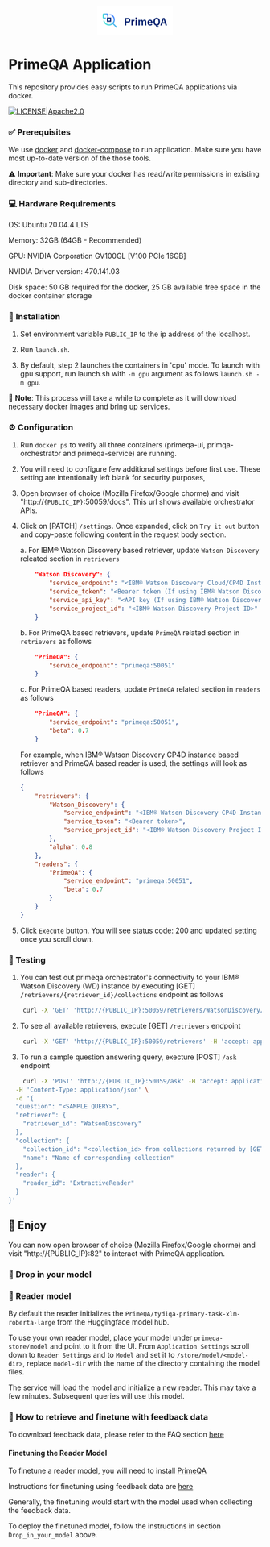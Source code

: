 <!---
Copyright 2022 PrimeQA Team

Licensed under the Apache License, Version 2.0 (the "License");
you may not use this file except in compliance with the License.
You may obtain a copy of the License at

    http://www.apache.org/licenses/LICENSE-2.0

Unless required by applicable law or agreed to in writing, software
distributed under the License is distributed on an "AS IS" BASIS,
WITHOUT WARRANTIES OR CONDITIONS OF ANY KIND, either express or implied.
See the License for the specific language governing permissions and
limitations under the License.
-->
<!-- START sphinx doc instructions - DO NOT MODIFY next code, please -->
<div align="center">
    <img src="static/PrimeQA.png" width="150"/>
</div>
<!-- END sphinx doc instructions - DO NOT MODIFY above code, please -->

# PrimeQA Application

This repository provides easy scripts to run PrimeQA applications via docker.
<br>

[![LICENSE|Apache2.0](https://img.shields.io/github/license/saltstack/salt?color=blue)](https://www.apache.org/licenses/LICENSE-2.0.txt)

<h3> ✅ Prerequisites </h3>

We use [docker](https://www.docker.com/) and [docker-compose](https://docs.docker.com/compose/) to run application. Make sure you have most up-to-date version of the those tools. 

⚠️ **Important**: Make sure your docker has read/write permissions in existing directory and sub-directories.


<h3> 💻 Hardware Requirements </h3>

OS: Ubuntu 20.04.4 LTS

Memory: 32GB (64GB - Recommended)

GPU: NVIDIA Corporation GV100GL [V100 PCIe 16GB]

NVIDIA Driver version: 470.141.03

Disk space: 50 GB required for the docker, 25 GB available free space in the docker container storage

<h3> 🧩 Installation </h3>

1. Set environment variable `PUBLIC_IP` to the ip address of the localhost.

2. Run `launch.sh`.  

3. By default, step 2 launches the containers in 'cpu' mode. To launch with gpu support, run launch.sh with `-m gpu` argument as follows `launch.sh -m gpu`. 

🚨 **Note**: This process will take a while to complete as it will download necessary docker images and bring up services.


<h3>⚙️ Configuration </h3>

1. Run `docker ps` to verify all three containers (primeqa-ui, primqa-orchestrator and primeqa-service) are running.

2. You will need to configure few additional settings before first use. These setting are intentionally left blank for security purposes, 

3. Open browser of choice (Mozilla Firefox/Google chorme) and visit "http://`{PUBLIC_IP}`:50059/docs". This url shows available orchestrator APIs.

4. Click on [PATCH] `/settings`. Once expanded, click on `Try it out` button and copy-paste following content in the request body section.
    
    a. For IBM® Watson Discovery based retriever, update `Watson Discovery` releated section in `retrievers`
    ```json
        "Watson Discovery": {
            "service_endpoint": "<IBM® Watson Discovery Cloud/CP4D Instance Endpoint>",
            "service_token": "<Bearer token (If using IBM® Watson Discovery CP4D Instance)>",
            "service_api_key": "<API key (If using IBM® Watson Discovery Cloud instance)>",
            "service_project_id": "<IBM® Watson Discovery Project ID>"
        }
    ```

    b. For PrimeQA based retrievers, update `PrimeQA` related section in `retrievers` as follows
    ```json
        "PrimeQA": {
            "service_endpoint": "primeqa:50051"
        }
    ```

    c. For PrimeQA based readers, update `PrimeQA` related section in `readers` as follows
    ```json
        "PrimeQA": {
            "service_endpoint": "primeqa:50051",
            "beta": 0.7
        }
    ```


    For example,  when IBM® Watson Discovery CP4D instance based retriever and PrimeQA based reader is used, the settings will look as follows

    ```json
	{
        "retrievers": {
            "Watson_Discovery": {
                "service_endpoint": "<IBM® Watson Discovery CP4D Instance Endpoint>",
                "service_token": "<Bearer token>",
                "service_project_id": "<IBM® Watson Discovery Project ID>"
            },
            "alpha": 0.8
        },
        "readers": {
            "PrimeQA": {
                "service_endpoint": "primeqa:50051",
                "beta": 0.7
            }
        }
    }
    ```

5. Click `Execute` button. You will see status code: 200 and updated setting once you scroll down.

<h3> 🧪 Testing </h3>

1. You can test out primeqa orchestrator's connectivity to your IBM® Watson Discovery (WD) instance by executing [GET] `/retrievers/{retriever_id}/collections` endpoint as follows

```sh
	curl -X 'GET' 'http://{PUBLIC_IP}:50059/retrievers/WatsonDiscovery/collections' -H 'accept: application/json'
```

2. To see all available retrievers, execute [GET] `/retrievers` endpoint

```sh
	curl -X 'GET' 'http://{PUBLIC_IP}:50059/retrievers' -H 'accept: application/json'
```

3. To run a sample question answering query, execture [POST] `/ask` endpoint

```sh
	curl -X 'POST' 'http://{PUBLIC_IP}:50059/ask' -H 'accept: application/json' \
  -H 'Content-Type: application/json' \
  -d '{
  "question": "<SAMPLE QUERY>",
  "retriever": {
    "retriever_id": "WatsonDiscovery"
  },
  "collection": {
    "collection_id": "<collection_id> from collections returned by [GET]/collections API.",
    "name": "Name of corresponding collection"
  },
  "reader": {
    "reader_id": "ExtractiveReader"
  }
}'
```

<h2> 🥁 Enjoy </h2>
You can now open browser of choice (Mozilla Firefox/Google chorme) and visit "http://{PUBLIC_IP}:82" to interact with PrimeQA application.

<h3> 🧪 Drop in your model </h3>

<h3> 🧪 Reader model </h3>

By default the reader initializes the `PrimeQA/tydiqa-primary-task-xlm-roberta-large` from the Huggingface model hub. 

To use your own reader model, place your model under `primeqa-store/model` and point to it from the UI.  From `Application Settings` scroll down to `Reader Settings` and to `Model` and set it to `/store/model/<model-dir>`,  replace `model-dir` with the name of the directory containing the model files.

The service will load the model and initialize a new reader.  This may take a few minutes. Subsequent queries will use this model.

<h3> 🧪 How to retrieve and finetune with feedback data </h3>


To download feedback data, please refer to the FAQ section [here](https://github.com/primeqa/primeqa-orchestrator#1-how-do-i-get-feedbacks-to-fine-tune-my-reader-model-)

<h4> Finetuning the Reader Model </h4>

To finetune a reader model, you will need to install [PrimeQA](https://github.com/primeqa/primeqa)

Instructions for finetuning using feedback data are [here](https://github.com/primeqa/primeqa/tree/main/examples/custom_mrc#finetuning-using-feedback-data)

Generally, the finetuning would start with the model used when collecting the feedback data. 

To deploy the finetuned model, follow the instructions in section `Drop_in_your_model` above.


